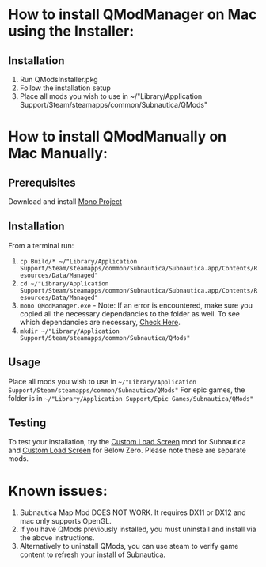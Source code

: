 # How to install QModManager on Mac using the Installer:

## Installation
1. Run QModsInstaller.pkg
1. Follow the installation setup
1. Place all mods you wish to use in ~/"Library/Application Support/Steam/steamapps/common/Subnautica/QMods"

# How to install QModManually on Mac Manually:

## Prerequisites

Download and install [Mono Project](https://www.mono-project.com/download/stable/)

## Installation

From a terminal run:
1. `cp Build/* ~/"Library/Application Support/Steam/steamapps/common/Subnautica/Subnautica.app/Contents/Resources/Data/Managed"`
1. `cd ~/"Library/Application Support/Steam/steamapps/common/Subnautica/Subnautica.app/Contents/Resources/Data/Managed"`
1. `mono QModManager.exe` - Note: If an error is encountered, make sure you copied all the necessary dependancies to the folder as well. To see which dependancies are necessary, [Check Here](https://github.com/QModManager/QModManager/tree/dev/sendmessage/Dependencies).
1. `mkdir ~/"Library/Application Support/Steam/steamapps/common/Subnautica/QMods"`

## Usage

Place all mods you wish to use in `~/"Library/Application Support/Steam/steamapps/common/Subnautica/QMods"`
For epic games, the folder is in `~/"Library/Application Support/Epic Games/Subnautica/QMods"`

## Testing

To test your installation, try the [Custom Load Screen](https://www.nexusmods.com/subnautica/mods/124?tab=description) mod for Subnautica and [Custom Load Screen](https://www.nexusmods.com/subnauticabelowzero/mods/8?tab=description) for Below Zero. Please note these are separate mods.

# Known issues:

1. Subnautica Map Mod DOES NOT WORK.  It requires DX11 or DX12 and mac only supports OpenGL.
1. If you have QMods previously installed, you must uninstall and install via the above instructions.
1. Alternatively to uninstall QMods, you can use steam to verify game content to refresh your install of Subnautica.
